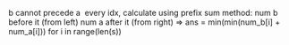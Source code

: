b cannot precede a
​
every idx, calculate using prefix sum method:
num b before it (from left)
num a after it (from right)
=> ans = min(min(num_b[i] + num_a[i])) for i in range(len(s))
​